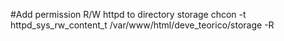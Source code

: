 #Add permission R/W httpd to directory storage
chcon -t httpd_sys_rw_content_t /var/www/html/deve_teorico/storage -R
